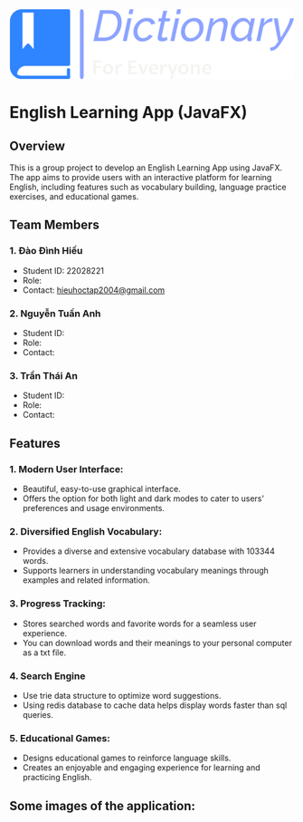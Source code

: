 <img src="https://github.com/hieudz2k4/DictionaryApp/blob/master/src/main/resources/com/app/dictionaryapp/PresentationLayer/Icon/Logo.png">

<h1>English Learning App (JavaFX)</h1>

<h2>Overview</h2>
This is a group project to develop an English Learning App using JavaFX. The app aims to provide users with an interactive platform for learning English, including features such as vocabulary building, language practice exercises, and educational games.

<h2>Team Members</h2>

### 1. Đào Đình Hiếu
- Student ID: 22028221
- Role: 
- Contact: hieuhoctap2004@gmail.com

### 2. Nguyễn Tuấn Anh
- Student ID: 
- Role: 
- Contact: 

### 3. Trần Thái An
- Student ID: 
- Role: 
- Contact: 

## Features

### 1. Modern User Interface:
- Beautiful, easy-to-use graphical interface.
- Offers the option for both light and dark modes to cater to users' preferences and usage environments.

### 2. Diversified English Vocabulary:
- Provides a diverse and extensive vocabulary database with 103344 words.
- Supports learners in understanding vocabulary meanings through examples and related information.

### 3. Progress Tracking:
- Stores searched words and favorite words for a seamless user experience.
- You can download words and their meanings to your personal computer as a txt file.

### 4. Search Engine
- Use trie data structure to optimize word suggestions.
- Using redis database to cache data helps display words faster than sql queries.
  
### 5. Educational Games:
- Designs educational games to reinforce language skills.
- Creates an enjoyable and engaging experience for learning and practicing English.

## Some images of the application:



